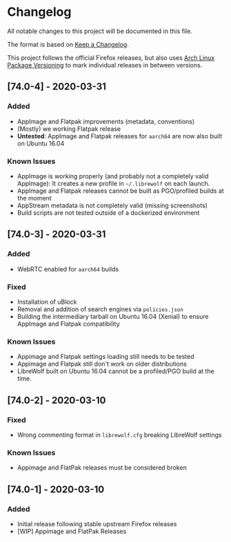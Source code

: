 # Changelog

All notable changes to this project will be documented in this file.

The format is based on [Keep a Changelog](https://keepachangelog.com/en/1.0.0/).

This project follows the official Firefox releases, but also uses
[Arch Linux Package Versioning](https://wiki.archlinux.org/index.php/Arch_package_guidelines#Package_versioning) to mark individual releases in between versions.

## [74.0-4] - 2020-03-31

### Added

- AppImage and Flatpak improvements (metadata, conventions)
- (Mostly) we working Flatpak release
- **Untested**: AppImage and Flatpak releases for `aarch64` are now also built on Ubuntu 16.04

### Known Issues

- AppImage is working properly (and probably not a completely valid AppImage): It creates a new profile in `~/.librewolf` on each launch.
- AppImage and Flatpak releases cannot be built as PGO/profiled builds at the moment
- AppStream metadata is not completely valid (missing screenshots)
- Build scripts are not tested outside of a dockerized environment

## [74.0-3] - 2020-03-31

### Added

- WebRTC enabled for `aarch64` builds

### Fixed

- Installation of uBlock
- Removal and addition of search engines via `policies.json`
- Building the intermediary tarball on Ubuntu 16.04 (Xenial) to ensure AppImage and Flatpak compatibility

### Known Issues

- Appimage and Flatpak settings loading still needs to be tested
- Appimage and Flatpak still don't work on older distributions
- LibreWolf built on Ubuntu 16.04 cannot be a profiled/PGO build at the time.

## [74.0-2] - 2020-03-10

### Fixed

- Wrong commenting format in `librewolf.cfg` breaking LibreWolf settings

### Known Issues

- Appimage and FlatPak releases must be considered broken

## [74.0-1] - 2020-03-10

### Added

- Initial release following stable upstream Firefox releases
- [WIP] Appimage and FlatPak Releases
